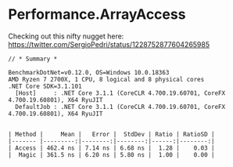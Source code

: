 # Performance.ArrayAccess

Checking out this nifty nugget here:
https://twitter.com/SergioPedri/status/1228752877604265985


```
// * Summary *

BenchmarkDotNet=v0.12.0, OS=Windows 10.0.18363
AMD Ryzen 7 2700X, 1 CPU, 8 logical and 8 physical cores
.NET Core SDK=3.1.101
  [Host]     : .NET Core 3.1.1 (CoreCLR 4.700.19.60701, CoreFX 4.700.19.60801), X64 RyuJIT
  DefaultJob : .NET Core 3.1.1 (CoreCLR 4.700.19.60701, CoreFX 4.700.19.60801), X64 RyuJIT


| Method |     Mean |   Error |  StdDev | Ratio | RatioSD |
|------- |---------:|--------:|--------:|------:|--------:|
| Access | 462.4 ns | 7.14 ns | 6.68 ns |  1.28 |    0.03 |
|  Magic | 361.5 ns | 6.20 ns | 5.80 ns |  1.00 |    0.00 |
```
